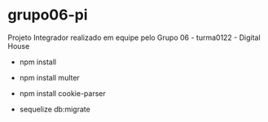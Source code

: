 # grupo06-pi
Projeto Integrador realizado em equipe pelo Grupo 06 - turma0122 - Digital House


- npm install
- npm install multer
- npm install cookie-parser

- sequelize db:migrate

